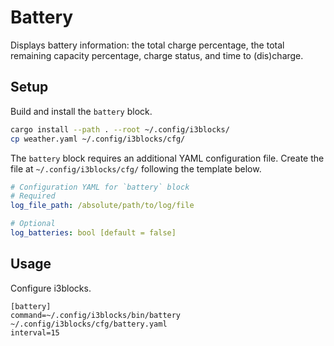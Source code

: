 # Battery

Displays battery information: the total charge percentage, the total
remaining capacity percentage, charge status, and time to (dis)charge.

## Setup

Build and install the `battery` block.

```sh
cargo install --path . --root ~/.config/i3blocks/
cp weather.yaml ~/.config/i3blocks/cfg/
```

The `battery` block requires an additional YAML configuration file. Create the
file at `~/.config/i3blocks/cfg/` following the template below.

```yaml
# Configuration YAML for `battery` block
# Required
log_file_path: /absolute/path/to/log/file

# Optional
log_batteries: bool [default = false]
```

## Usage

Configure i3blocks.

```
[battery]
command=~/.config/i3blocks/bin/battery ~/.config/i3blocks/cfg/battery.yaml
interval=15
```
